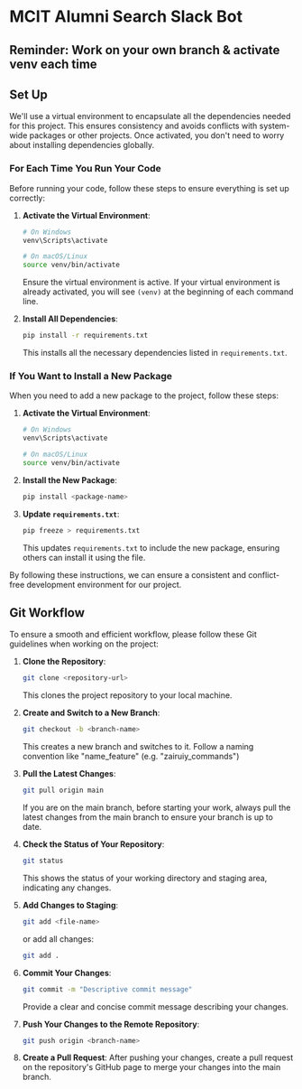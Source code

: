 # MCIT Alumni Search Slack Bot

## Reminder: Work on your own branch & activate venv each time

## Set Up

We'll use a virtual environment to encapsulate all the dependencies needed for this project. This ensures consistency and avoids conflicts with system-wide packages or other projects. Once activated, you don't need to worry about installing dependencies globally.

### For Each Time You Run Your Code

Before running your code, follow these steps to ensure everything is set up correctly:

1. **Activate the Virtual Environment**:
    ```bash
    # On Windows
    venv\Scripts\activate

    # On macOS/Linux
    source venv/bin/activate
    ```

    Ensure the virtual environment is active. If your virtual environment is already activated, you will see `(venv)` at the beginning of each command line.

2. **Install All Dependencies**:
    ```bash
    pip install -r requirements.txt
    ```
    This installs all the necessary dependencies listed in `requirements.txt`.

### If You Want to Install a New Package

When you need to add a new package to the project, follow these steps:

1. **Activate the Virtual Environment**:
    ```bash
    # On Windows
    venv\Scripts\activate

    # On macOS/Linux
    source venv/bin/activate
    ```

2. **Install the New Package**:
    ```bash
    pip install <package-name>
    ```

3. **Update `requirements.txt`**:
    ```bash
    pip freeze > requirements.txt
    ```
    This updates `requirements.txt` to include the new package, ensuring others can install it using the file.

By following these instructions, we can ensure a consistent and conflict-free development environment for our project.

## Git Workflow

To ensure a smooth and efficient workflow, please follow these Git guidelines when working on the project:

1. **Clone the Repository**:
    ```bash
    git clone <repository-url>
    ```
    This clones the project repository to your local machine.

2. **Create and Switch to a New Branch**:
    ```bash
    git checkout -b <branch-name>
    ```
    This creates a new branch and switches to it. Follow a naming convention like "name_feature" (e.g. "zairuiy_commands")

3. **Pull the Latest Changes**:
    ```bash
    git pull origin main
    ```
    If you are on the main branch, before starting your work, always pull the latest changes from the main branch to ensure your branch is up to date.

4. **Check the Status of Your Repository**:
    ```bash
    git status
    ```
    This shows the status of your working directory and staging area, indicating any changes.

5. **Add Changes to Staging**:
    ```bash
    git add <file-name>
    ```
    or add all changes:
    ```bash
    git add .
    ```

6. **Commit Your Changes**:
    ```bash
    git commit -m "Descriptive commit message"
    ```
    Provide a clear and concise commit message describing your changes.

7. **Push Your Changes to the Remote Repository**:
    ```bash
    git push origin <branch-name>
    ```

8. **Create a Pull Request**:
    After pushing your changes, create a pull request on the repository's GitHub page to merge your changes into the main branch.
